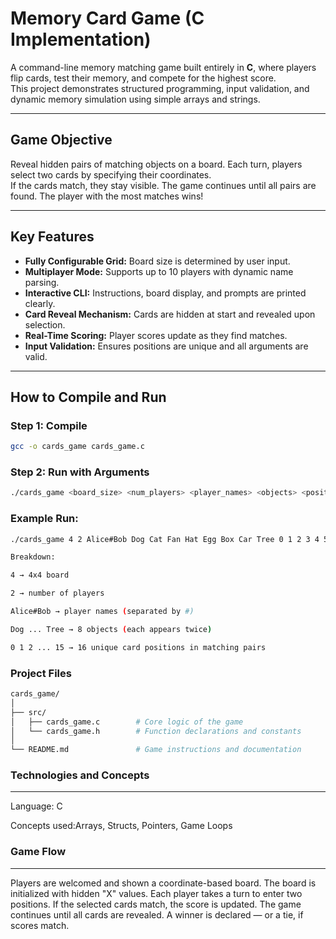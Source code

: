 # Memory Card Game (C Implementation)

A command-line memory matching game built entirely in **C**, where players flip cards, test their memory, and compete for the highest score.  
This project demonstrates structured programming, input validation, and dynamic memory simulation using simple arrays and strings.

---

## Game Objective

Reveal hidden pairs of matching objects on a board. Each turn, players select two cards by specifying their coordinates.  
If the cards match, they stay visible. The game continues until all pairs are found. The player with the most matches wins!

---

## Key Features

- **Fully Configurable Grid:** Board size is determined by user input.
- **Multiplayer Mode:** Supports up to 10 players with dynamic name parsing.
- **Interactive CLI:** Instructions, board display, and prompts are printed clearly.
- **Card Reveal Mechanism:** Cards are hidden at start and revealed upon selection.
- **Real-Time Scoring:** Player scores update as they find matches.
- **Input Validation:** Ensures positions are unique and all arguments are valid.

---

## How to Compile and Run

### Step 1: Compile

```bash
gcc -o cards_game cards_game.c
```
### Step 2: Run with Arguments
```bash
./cards_game <board_size> <num_players> <player_names> <objects> <positions>
```
### Example Run:
```bash
./cards_game 4 2 Alice#Bob Dog Cat Fan Hat Egg Box Car Tree 0 1 2 3 4 5 6 7 8 9 10 11 12 13 14 15

Breakdown:

4 → 4x4 board

2 → number of players

Alice#Bob → player names (separated by #)

Dog ... Tree → 8 objects (each appears twice)

0 1 2 ... 15 → 16 unique card positions in matching pairs
```

### Project Files
```bash
cards_game/
│
├── src/
│   ├── cards_game.c        # Core logic of the game
│   └── cards_game.h        # Function declarations and constants
│
└── README.md               # Game instructions and documentation
```

### Technologies and Concepts
---
Language: C

Concepts used:Arrays, Structs, Pointers, Game Loops

### Game Flow
---
Players are welcomed and shown a coordinate-based board.
The board is initialized with hidden "X" values.
Each player takes a turn to enter two positions.
If the selected cards match, the score is updated.
The game continues until all cards are revealed.
A winner is declared — or a tie, if scores match.

